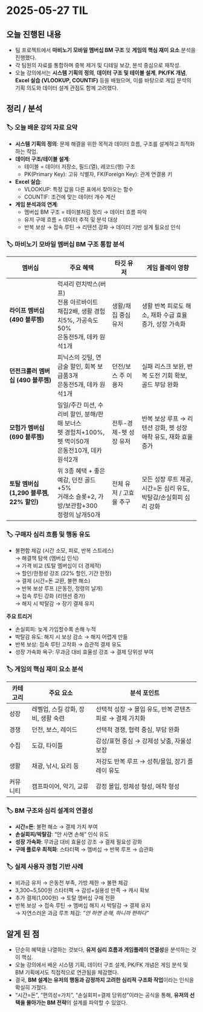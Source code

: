 
# 2025-05-27 TIL

## 오늘 진행된 내용
- 팀 프로젝트에서 **마비노기 모바일 멤버십 BM 구조** 및 **게임의 핵심 재미 요소** 분석을 진행했다.
- 각 팀원의 자료를 통합하며 중복 제거 및 디테일 보강, 분석 중심으로 재작성.
- 오늘 강의에서는 **시스템 기획의 정의**, **데이터 구조 및 테이블 설계**, **PK/FK 개념**, **Excel 실습 (VLOOKUP, COUNTIF)** 등을 배웠으며, 이를 바탕으로 게임 분석의 기획 의도와 데이터 설계 관점도 함께 고려했다.

## 정리 / 분석

### 🏷️ 오늘 배운 강의 자료 요약
- **시스템 기획의 정의**: 문제 해결을 위한 목적과 데이터 흐름, 구조를 설계하고 최적화하는 작업.
- **데이터 구조/테이블 설계**: 
  - 테이블 = 데이터 저장소, 필드(열), 레코드(행) 구조
  - PK(Primary Key): 고유 식별자, FK(Foreign Key): 관계 연결용 키
- **Excel 실습**:
  - VLOOKUP: 특정 값을 다른 표에서 찾아오는 함수
  - COUNTIF: 조건에 맞는 데이터 개수 계산
- **게임 분석과의 연계**:
  - 멤버십 BM 구조 = 테이블처럼 정리 → 데이터 흐름 파악
  - 유저 구매 흐름 = 데이터 추적 및 분석 대상
  - 반복 보상 → 접속 루틴 → 리텐션 강화 → 데이터 기반 설계 필요성 인식

### 🏷️ 마비노기 모바일 멤버십 BM 구조 통합 분석

| 멤버십 | 주요 혜택 | 타깃 유저 | 게임 플레이 영향 |
| --- | --- | --- | --- |
| **라이프 멤버십 (490 블루젬)** | 럭셔리 런치박스(버프) <br> 전용 아르바이트 <br> 채집2배, 생활 경험치5%, 가공속도50% <br> 은동전5개, 데카 원석1개 | 생활/채집 중심 유저 | 생활 반복 피로도 해소, 재화 수급 효율 증가, 성장 가속화 |
| **던전크롤러 멤버십 (490 블루젬)** | 피닉스의 깃털, 연금술 할인, 회복 보급품3개 <br> 은동전5개, 데카 원석1개 | 던전/보스 주 이용자 | 실패 리스크 보완, 반복 도전 기회 확보, 골드 부담 완화 |
| **모험가 멤버십 (690 블루젬)** | 일일/주간 미션, 수리비 할인, 분해/판매 보너스 <br> 펫 경험치+100%, 펫 먹이50개 <br> 은동전10개, 데카 원석2개 | 전투-경제-펫 성장 유저 | 반복 보상 루프 → 리텐션 강화, 펫 성장 애착 유도, 재화 효율 증가 |
| **토탈 멤버십 (1,290 블루젬, 22% 할인)** | 위 3종 혜택 + 좋은 예감, 던전 골드+5% <br> 거래소 슬롯+2, 가방/보관함+300 <br> 정령의 날개50개 | 전체 유저 / 고효율 추구 | 모든 성장 루트 제공, 시간=돈 심리 유도, 박탈감/손실회피 심리 강화 |

### 🏷️ 구매자 심리 흐름 및 행동 유도

- 불편함 체감 (시간 소모, 피로, 반복 스트레스)  
  → 해결책 탐색 (멤버십 인식)  
  → 가격 비교 (토탈 멤버십이 더 경제적)  
  → 할인/한정성 강조 (22% 할인, 기간 한정)  
  → 결제 (시간=돈 교환, 불편 해소)  
  → 반복 보상 루프 (은동전, 정령의 날개)  
  → 접속 루틴 강화 (리텐션 증가)  
  → 해지 시 박탈감 → 장기 결제 유지

**주요 트리거**
- 손실회피: 늦게 가입할수록 손해 누적
- 박탈감 유도: 해지 시 보상 감소 → 해지 어렵게 만듦
- 반복 보상: 접속 루틴 고착화 → 습관적 결제 유도
- 성장 가속화 욕구: 무과금 대비 효율성 강조 → 결제 당위성 부여

### 🏷️ 게임의 핵심 재미 요소 분석

| 카테고리 | 주요 요소 | 분석 포인트 |
| --- | --- | --- |
| 성장 | 레벨업, 스킬 강화, 장비, 생활 숙련 | 선택적 성장 → 몰입 유도, 반복 콘텐츠 피로 → 결제 가치화 |
| 경쟁 | 던전, 보스, 레이드 | 선택적 경쟁, 협력 중심, 부담 완화 |
| 수집 | 도감, 타이틀 | 감성/표현 중심 → 강제성 낮춤, 자율성 보장 |
| 생활 | 채광, 낚시, 요리 등 | 저강도 반복 루프 → 성취/몰입, 장기 플레이 유도 |
| 커뮤니티 | 캠프파이어, 악기, 교류 | 감정 몰입, 정체성 형성, 애착 형성 |

### 🏷️ BM 구조와 심리 설계의 연결성

- **시간=돈**: 불편 해소 → 결제 가치 부여
- **손실회피/박탈감**: “안 사면 손해” 인식 유도
- **성장 가속화**: 무과금 대비 효율성 강조 → 결제 필요성 강화
- **구매 플로우 최적화**: 스타터팩 → 멤버십 → 반복 루프 → 습관화

### 🏷️ 실제 사용자 경험 기반 사례

- 비과금 유저 → 은동전 부족, 가방 제한 → 불편 체감
- 3,300~5,500원 스타터팩 → 감성+실용성 만족 → 캐시 확보
- 추가 결제(1,000원) → 토탈 멤버십 구매 전환
- 반복 보상 → 접속 루틴 → 멤버십 해지 시 박탈감 → 결제 유지  
→ 자연스러운 과금 루프 체감: _“안 하면 손해, 하니까 편하다”_

## 알게 된 점

- 단순히 혜택을 나열하는 것보다, **유저 심리 흐름과 게임플레이 연결성**을 분석하는 것이 핵심.
- 오늘 강의에서 배운 시스템 기획, 데이터 구조 설계, PK/FK 개념은 게임 분석 및 BM 기획에서도 직접적으로 연관됨을 체감했다.
- 결국, **BM 설계는 유저의 행동과 감정까지 고려한 심리적 구조화 작업**이라는 인식을 확실히 가졌다.
- “시간=돈”, “편의성=가치”, “손실회피=결제 당위성”이라는 공식을 통해, **유저의 선택을 몰아가는 BM 전략**의 설계를 파악할 수 있었다.
